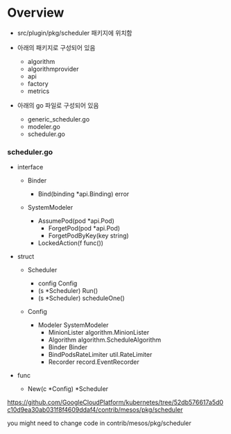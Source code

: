 Overview
========

- src/plugin/pkg/scheduler 패키지에 위치함 

- 아래의 패키지로 구성되어 있음
  - algorithm 
  - algorithmprovider
  - api
  - factory
  - metrics 

- 아래의 go 파일로 구성되어 있음
  - generic_scheduler.go
  - modeler.go
  - scheduler.go
  

### scheduler.go 

- interface
  - Binder
    - Bind(binding *api.Binding) error
    
  - SystemModeler
    - AssumePod(pod *api.Pod)
	  - ForgetPod(pod *api.Pod)
	  - ForgetPodByKey(key string)
    - LockedAction(f func())
  
- struct
  - Scheduler
    - config    Config
    - (s *Scheduler) Run()
    - (s *Scheduler) scheduleOne()
      
  - Config
    - Modeler      SystemModeler
	  - MinionLister algorithm.MinionLister
	  - Algorithm    algorithm.ScheduleAlgorithm
	  - Binder       Binder
	  - BindPodsRateLimiter util.RateLimiter
	  - Recorder record.EventRecorder
      
- func 
  - New(c *Config) *Scheduler


https://github.com/GoogleCloudPlatform/kubernetes/tree/52db576617a5d0c10d9ea30ab031f8f4609ddaf4/contrib/mesos/pkg/scheduler


you might need to change code in contrib/mesos/pkg/scheduler



